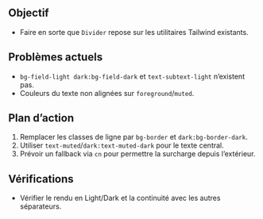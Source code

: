 ## Objectif
- Faire en sorte que `Divider` repose sur les utilitaires Tailwind existants.

## Problèmes actuels
- `bg-field-light dark:bg-field-dark` et `text-subtext-light` n’existent pas.
- Couleurs du texte non alignées sur `foreground`/`muted`.

## Plan d’action
1. Remplacer les classes de ligne par `bg-border` et `dark:bg-border-dark`.
2. Utiliser `text-muted`/`dark:text-muted-dark` pour le texte central.
3. Prévoir un fallback via `cn` pour permettre la surcharge depuis l’extérieur.

## Vérifications
- Vérifier le rendu en Light/Dark et la continuité avec les autres séparateurs.
